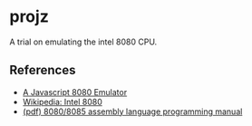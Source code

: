 # projz

A trial on emulating the intel 8080 CPU.


## References
* [A Javascript 8080 Emulator](http://bluishcoder.co.nz/js8080/)
* [Wikipedia: Intel 8080](http://en.wikipedia.org/wiki/Intel_8080)
* [(pdf) 8080/8085 assembly language programming manual](http://bitsavers.informatik.uni-stuttgart.de/pdf/intel/MCS80/9800301D_8080_8085_Assembly_Language_Programming_Manual_May81.pdf)
